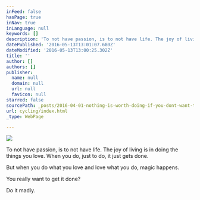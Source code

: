 ```yaml
---
inFeed: false
hasPage: true
inNav: true
inLanguage: null
keywords: []
description: 'To not have passion, is to not have life. The joy of living is in doing the things you love. When you do, just to do, it just gets done.'
datePublished: '2016-05-13T13:01:07.680Z'
dateModified: '2016-05-13T13:00:25.302Z'
title: ''
author: []
authors: []
publisher:
  name: null
  domain: null
  url: null
  favicon: null
starred: false
sourcePath: _posts/2016-04-01-nothing-is-worth-doing-if-you-dont-want-to-do-it-madly-enou.md
url: cycling/index.html
_type: WebPage

---
```

![](https://the-grid-user-content.s3-us-west-2.amazonaws.com/31984fd6-bfc3-4f02-bbba-d611dfe37669.jpg)

To not have passion, is to not have life. The joy of living is in doing the things you love. When you do, just to do, it just gets done.

But when you do what you love and love what you do, magic happens.

You really want to get it done?

Do it madly.